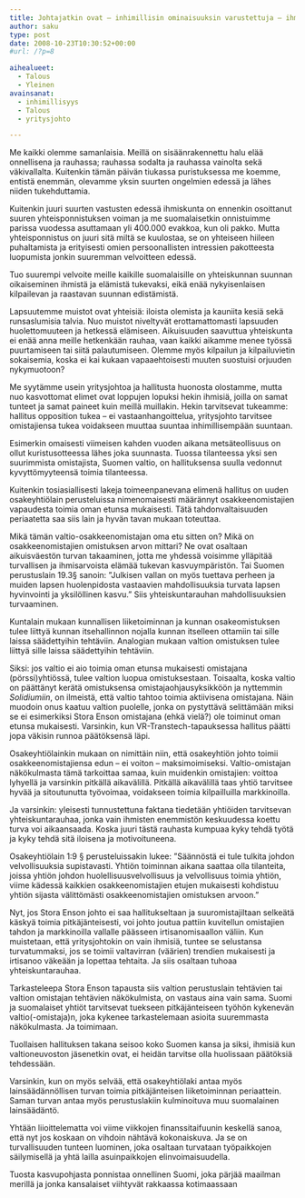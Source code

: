 ```yaml
---
title: Johtajatkin ovat – inhimillisin ominaisuuksin varustettuja – ihmisiä
author: saku
type: post
date: 2008-10-23T10:30:52+00:00
#url: /?p=8

aihealueet:
  - Talous
  - Yleinen
avainsanat:
  - inhimillisyys
  - Talous
  - yritysjohto

---
```

Me kaikki olemme samanlaisia. Meillä on sisäänrakennettu halu elää onnellisena ja rauhassa; rauhassa sodalta ja rauhassa vainolta sekä väkivallalta. Kuitenkin tämän päivän tiukassa puristuksessa me koemme, entistä enemmän, olevamme yksin suurten ongelmien edessä ja lähes niiden tukehduttamia.

Kuitenkin juuri suurten vastusten edessä ihmiskunta on ennenkin osoittanut suuren yhteisponnistuksen voiman ja me suomalaisetkin onnistuimme parissa vuodessa asuttamaan yli 400.000 evakkoa, kun oli pakko. Mutta yhteisponnistus on juuri sitä miltä se kuulostaa, se on yhteiseen hiileen puhaltamista ja erityisesti omien persoonallisten intressien pakotteesta luopumista jonkin suuremman velvoitteen edessä.

Tuo suurempi velvoite meille kaikille suomalaisille on yhteiskunnan suunnan oikaiseminen ihmistä ja elämistä tukevaksi, eikä enää nykyisenlaisen kilpailevan ja raastavan suunnan edistämistä.

Lapsuutemme muistot ovat yhteisiä: iloista olemista ja kauniita kesiä sekä runsaslumisia talvia. Nuo muistot niveltyvät erottamattomasti lapsuuden huolettomuuteen ja hetkessä elämiseen. Aikuisuuden saavuttua yhteiskunta ei enää anna meille hetkenkään rauhaa, vaan kaikki aikamme menee työssä puurtamiseen tai siitä palautumiseen. Olemme myös kilpailun ja kilpailuvietin sokaisemia, koska ei kai kukaan vapaaehtoisesti muuten suostuisi orjuuden nykymuotoon?

Me syytämme usein yritysjohtoa ja hallitusta huonosta olostamme, mutta nuo kasvottomat elimet ovat loppujen lopuksi hekin ihmisiä, joilla on samat tunteet ja samat paineet kuin meillä muillakin. Hekin tarvitsevat tukeamme: hallitus opposition tukea – ei vastaanhangoittelua, yritysjohto tarvitsee omistajiensa tukea voidakseen muuttaa suuntaa inhimillisempään suuntaan.

Esimerkin omaisesti viimeisen kahden vuoden aikana metsäteollisuus on ollut kuristusotteessa lähes joka suunnasta. Tuossa tilanteessa yksi sen suurimmista omistajista, Suomen valtio, on hallituksensa suulla vedonnut kyvyttömyyteensä toimia tilanteessa.

Kuitenkin tosiasiallisesti lakeja toimeenpanevana elimenä hallitus on uuden osakeyhtiölain perusteluissa nimenomaisesti määrännyt osakkeenomistajien vapaudesta toimia oman etunsa mukaisesti. Tätä tahdonvaltaisuuden periaatetta saa siis lain ja hyvän tavan mukaan toteuttaa.

Mikä tämän valtio-osakkeenomistajan oma etu sitten on? Mikä on osakkeenomistajien omistuksen arvon mittari? Ne ovat osaltaan aikuisväestön turvan takaaminen, jotta me yhdessä voisimme ylläpitää turvallisen ja ihmisarvoista elämää tukevan kasvuympäristön. Tai Suomen perustuslain 19.3§ sanoin: ”Julkisen vallan on myös tuettava perheen ja muiden lapsen huolenpidosta vastaavien mahdollisuuksia turvata lapsen hyvinvointi ja yksilöllinen kasvu.” Siis yhteiskuntarauhan mahdollisuuksien turvaaminen.

Kuntalain mukaan kunnallisen liiketoiminnan ja kunnan osakeomistuksen tulee liittyä kunnan itsehallinnon nojalla kunnan itselleen ottamiin tai sille laissa säädettyihin tehtäviin. Analogian mukaan valtion omistuksen tulee liittyä sille laissa säädettyihin tehtäviin.

Siksi: jos valtio ei aio toimia oman etunsa mukaisesti omistajana (pörssi)yhtiössä, tulee valtion luopua omistuksestaan. Toisaalta, koska valtio on päättänyt kerätä omistuksensa omistajaohjausyksikköön ja nyttemmin _Solidiumiin_, on ilmeistä, että valtio tahtoo toimia aktiivisena omistajana. Näin muodoin onus kaatuu valtion puolelle, jonka on pystyttävä selittämään miksi se ei esimerkiksi Stora Enson omistajana (ehkä vielä?) ole toiminut oman etunsa mukaisesti. Varsinkin, kun VR-Transtech-tapauksessa hallitus päätti jopa väkisin runnoa päätöksensä läpi.

Osakeyhtiölainkin mukaan on nimittäin niin, että osakeyhtiön johto toimii osakkeenomistajiensa edun – ei voiton – maksimoimiseksi. Valtio-omistajan näkökulmasta tämä tarkoittaa samaa, kuin muidenkin omistajien: voittoa lyhyellä ja varsinkin pitkällä aikavälillä. Pitkällä aikavälillä taas yhtiö tarvitsee hyvää ja sitoutunutta työvoimaa, voidakseen toimia kilpailluilla markkinoilla.

Ja varsinkin: yleisesti tunnustettuna faktana tiedetään yhtiöiden tarvitsevan yhteiskuntarauhaa, jonka vain ihmisten enemmistön keskuudessa koettu turva voi aikaansaada. Koska juuri tästä rauhasta kumpuaa kyky tehdä työtä ja kyky tehdä sitä iloisena ja motivoituneena.

Osakeyhtiölain 1:9 § perusteluissakin lukee: ”Säännöstä ei tule tulkita johdon velvollisuuksia supistavasti. Yhtiön toiminnan aikana saattaa olla tilanteita, joissa yhtiön johdon huolellisuusvelvollisuus ja velvollisuus toimia yhtiön, viime kädessä kaikkien osakkeenomistajien etujen mukaisesti kohdistuu yhtiön sijasta välittömästi osakkeenomistajien omistuksen arvoon.”

Nyt, jos Stora Enson johto ei saa hallitukseltaan ja suuromistajiltaan selkeätä käskyä toimia pitkäjänteisesti, voi johto joutua pattiin kuvitellun omistajien tahdon ja markkinoilla vallalle päässeen irtisanomisaallon väliin. Kun muistetaan, että yritysjohtokin on vain ihmisiä, tuntee se selustansa turvatummaksi, jos se toimii valtavirran (väärien) trendien mukaisesti ja  irtisanoo väkeään ja lopettaa tehtaita. Ja siis osaltaan tuhoaa yhteiskuntarauhaa.

Tarkasteleepa Stora Enson tapausta siis valtion perustuslain tehtävien tai valtion omistajan tehtävien näkökulmista, on vastaus aina vain sama. Suomi ja suomalaiset yhtiöt tarvitsevat tuekseen pitkäjänteiseen työhön kykenevän valtio(-omistaja)n, joka kykenee tarkastelemaan asioita suuremmasta näkökulmasta. Ja toimimaan.

Tuollaisen hallituksen takana seisoo koko Suomen kansa ja siksi, ihmisiä kun valtioneuvoston jäsenetkin ovat, ei heidän tarvitse olla huolissaan päätöksiä tehdessään.

Varsinkin, kun on myös selvää, että osakeyhtiölaki antaa myös lainsäädännöllisen turvan toimia pitkäjänteisen liiketoiminnan periaattein. Saman turvan antaa myös perustuslakiin kulminoituva muu suomalainen lainsäädäntö.

Yhtään liioittelematta voi viime viikkojen finanssitaifuunin keskellä sanoa, että nyt jos koskaan on vihdoin nähtävä kokonaiskuva. Ja se on turvallisuuden tunteen luominen, joka osaltaan turvataan työpaikkojen säilymisellä ja yhtä lailla asuinpaikkojen elinvoimaisuudella.

Tuosta kasvupohjasta ponnistaa onnellinen Suomi, joka pärjää maailman merillä ja jonka kansalaiset viihtyvät rakkaassa kotimaassaan
